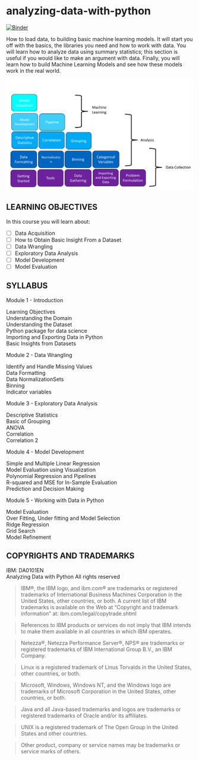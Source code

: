 # analyzing-data-with-python
[![Binder](https://mybinder.org/badge_logo.svg)](https://mybinder.org/v2/gh/raineydavid/analyzing-data-with-python/master)

How to load data, to building basic machine learning models. It will start you off with the basics, the libraries you need and how to work with data. You will learn how to analyze data using summary statistics; this section is useful if you would like to make an argument with data. Finally, you will learn how to build Machine Learning Models and see how these models work in the real world. 

![Introduction](https://github.com/raineydavid/analyzing-data-with-python/blob/master/Introduction.png)

## LEARNING OBJECTIVES
In this course you will learn about:

- [ ] Data Acquisition  
- [ ] How to Obtain Basic Insight From a Dataset  
- [ ] Data Wrangling  
- [ ] Exploratory Data Analysis  
- [ ] Model Development  
- [ ] Model Evaluation  

## SYLLABUS
Module 1 - Introduction

Learning Objectives  
Understanding the Domain  
Understanding the  Dataset  
Python package for data science  
Importing and Exporting Data in Python  
Basic Insights from Datasets  

Module 2 - Data Wrangling

Identify and Handle Missing Values  
Data Formatting  
Data NormalizationSets  
Binning  
Indicator variables   

Module 3 -  Exploratory Data Analysis  

Descriptive Statistics  
Basic of Grouping  
ANOVA  
Correlation  
Correlation 2  

Module 4 - Model Development

Simple and Multiple Linear Regression   
Model Evaluation using Visualization  
Polynomial Regression and Pipelines  
R-squared and MSE for In-Sample Evaluation  
Prediction and Decision Making   

Module 5 - Working with Data in Python

Model  Evaluation    
Over Fitting, Under fitting and Model Selection  
Ridge Regression  
Grid Search  
Model Refinement  




## COPYRIGHTS AND TRADEMARKS
IBM: DA0101EN  
Analyzing Data with Python 
All rights reserved 

>IBM®, the IBM logo, and ibm.com® are trademarks or registered trademarks of International Business Machines Corporation in the United States, other countries, or both. A current list of IBM trademarks is available on the Web at “Copyright and trademark information” at: ibm.com/legal/copytrade.shtml

>References to IBM products or services do not imply that IBM intends to make them available in all countries in which IBM operates.

>Netezza®, Netezza Performance Server®, NPS® are trademarks or registered trademarks of IBM International Group B.V., an IBM Company.

>Linux is a registered trademark of Linus Torvalds in the United States, other countries, or both.

>Microsoft, Windows, Windows NT, and the Windows logo are trademarks of Microsoft Corporation in the United States, other countries, or both.

>Java and all Java-based trademarks and logos are trademarks or registered trademarks of Oracle and/or its affiliates.

>UNIX is a registered trademark of The Open Group in the United States and other countries.

>Other product, company or service names may be trademarks or service marks of others.
